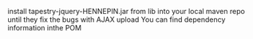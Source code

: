 install tapestry-jquery-HENNEPIN.jar from lib into your local maven repo until they fix the bugs with AJAX upload
You can find dependency information inthe POM 